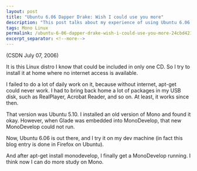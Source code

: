 ```yaml
---
layout: post
title: "Ubuntu 6.06 Dapper Drake: Wish I could use you more"
description: "This post talks about my experience of using Ubuntu 6.06 Dapper Drake."
tags: Mono Linux
permalink: /ubuntu-6-06-dapper-drake-wish-i-could-use-you-more-24cbd42145
excerpt_separator: <!--more-->
---
```

(CSDN July 07, 2006)

It is this Linux distro I know that could be included in only one CD. So I try to install it at home where no internet access is available.
<!--more-->

I failed to do a lot of daily work on it, because without internet, apt-get could never work. I had to bring back home a lot of packages in my USB disk, such as RealPlayer, Acrobat Reader, and so on. At least, it works since then.

That version was Ubuntu 5.10. I installed an old version of Mono and found it okay. However, when Glade was embedded into MonoDevelop, that new MonoDevelop could not run.

Now, Ubuntu 6.06 is out there, and I try it on my dev machine (in fact this blog entry is done in Firefox on Ubuntu).

And after apt-get install monodevelop, I finally get a MonoDevelop running. I think now I can do more study on Mono.
